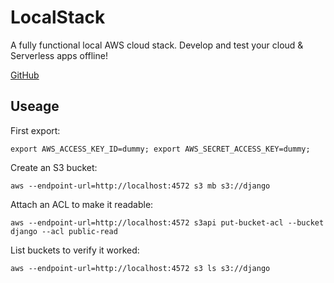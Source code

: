 # LocalStack

A fully functional local AWS cloud stack. Develop and test your cloud & Serverless apps offline! 

[GitHub](https://github.com/localstack/localstack)

## Useage

First export:

```shell
export AWS_ACCESS_KEY_ID=dummy; export AWS_SECRET_ACCESS_KEY=dummy;
```

Create an S3 bucket:

```shell
aws --endpoint-url=http://localhost:4572 s3 mb s3://django
```

Attach an ACL to make it readable:

```shell
aws --endpoint-url=http://localhost:4572 s3api put-bucket-acl --bucket django --acl public-read
```

List buckets to verify it worked:

```shell
aws --endpoint-url=http://localhost:4572 s3 ls s3://django
```